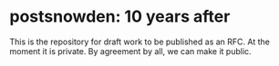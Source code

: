 # postsnowden: 10 years after

This is the repository for draft work to be published as an RFC.  At the moment it is private.  By agreement by all, we can make it public.
